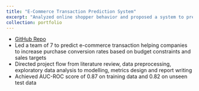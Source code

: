 ```yaml
---
title: "E-Commerce Transaction Prediction System"
excerpt: "Analyzed online shopper behavior and proposed a system to predict customers' likelihood to abandon the session without any purchase."
collection: portfolio
---
```

* [GitHub Repo](https://github.com/simonCodeZzz/dsa3101)
 * Led a team of 7 to predict e-commerce transaction helping companies to increase purchase conversion rates based on budget constraints and sales targets
 * Directed project flow from literature review, data preprocessing, exploratory data analysis to modelling, metrics design and report writing
 * Achieved AUC-ROC score of 0.87 on training data and 0.82 on unseen test data
